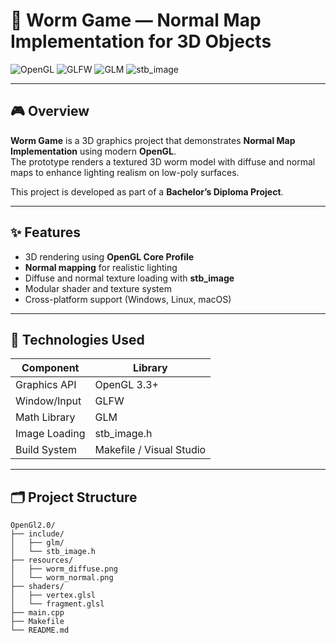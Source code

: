 # 🐍 Worm Game — Normal Map Implementation for 3D Objects

![OpenGL](https://img.shields.io/badge/OpenGL-3.3%2B-blue)
![GLFW](https://img.shields.io/badge/GLFW-Library-orange)
![GLM](https://img.shields.io/badge/GLM-Math-lightgrey)
![stb_image](https://img.shields.io/badge/stb_image-HeaderOnly-brightgreen)

---

## 🎮 Overview
**Worm Game** is a 3D graphics project that demonstrates **Normal Map Implementation** using modern **OpenGL**.  
The prototype renders a textured 3D worm model with diffuse and normal maps to enhance lighting realism on low-poly surfaces.

This project is developed as part of a **Bachelor’s Diploma Project**.

---

## ✨ Features
- 3D rendering using **OpenGL Core Profile**
- **Normal mapping** for realistic lighting
- Diffuse and normal texture loading with **stb_image**
- Modular shader and texture system
- Cross-platform support (Windows, Linux, macOS)

---

## 🧩 Technologies Used
| Component | Library |
|------------|----------|
| Graphics API | OpenGL 3.3+ |
| Window/Input | GLFW |
| Math Library | GLM |
| Image Loading | stb_image.h |
| Build System | Makefile / Visual Studio |

---

## 🗂️ Project Structure
```plaintext
OpenGl2.0/
├── include/
│   ├── glm/
│   └── stb_image.h
├── resources/
│   ├── worm_diffuse.png
│   └── worm_normal.png
├── shaders/
│   ├── vertex.glsl
│   └── fragment.glsl
├── main.cpp
├── Makefile
└── README.md
